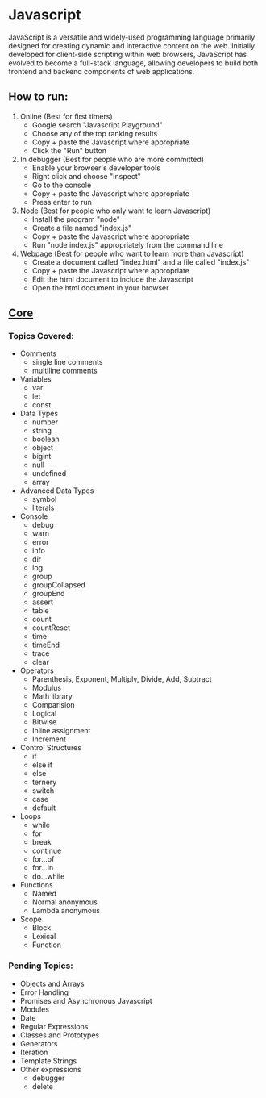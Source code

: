 # Javascript

JavaScript is a versatile and widely-used programming language primarily designed for creating dynamic and interactive content on the web. Initially developed for client-side scripting within web browsers, JavaScript has evolved to become a full-stack language, allowing developers to build both frontend and backend components of web applications.

## How to run:

1. Online (Best for first timers)
    * Google search "Javascript Playground"
    * Choose any of the top ranking results
    * Copy + paste the Javascript where appropriate
    * Click the "Run" button
2. In debugger (Best for people who are more committed)
    * Enable your browser's developer tools
    * Right click and choose "Inspect"
    * Go to the console
    * Copy + paste the Javascript where appropriate
    * Press enter to run
3. Node (Best for people who only want to learn Javascript) 
    * Install the program "node"
    * Create a file named "index.js"
    * Copy + paste the Javascript where appropriate
    * Run "node index.js" appropriately from the command line
4. Webpage (Best for people who want to learn more than Javascript)
    * Create a document called "index.html" and a file called "index.js"
    * Copy + paste the Javascript where appropriate
    * Edit the html document to include the Javascript
    * Open the html document in your browser

## [Core](https://github.com/nagolyhprum/all-of-coding/blob/main/javascript/core.js)

### Topics Covered:

* Comments
    * single line comments
    * multiline comments
* Variables
    * var
    * let
    * const
* Data Types
    * number
    * string
    * boolean
    * object
    * bigint
    * null
    * undefined
    * array
* Advanced Data Types
    * symbol
    * literals
* Console
    * debug
    * warn
    * error
    * info
    * dir
    * log
    * group
    * groupCollapsed
    * groupEnd
    * assert
    * table
    * count
    * countReset
    * time
    * timeEnd
    * trace
    * clear
* Operators
    * Parenthesis, Exponent, Multiply, Divide, Add, Subtract
    * Modulus
    * Math library
    * Comparision
    * Logical
    * Bitwise
    * Inline assignment
    * Increment
* Control Structures
    * if
    * else if
    * else
    * ternery
    * switch
    * case
    * default
* Loops
    * while
    * for
    * break
    * continue
    * for...of
    * for...in
    * do...while
* Functions
    * Named
    * Normal anonymous
    * Lambda anonymous
* Scope
    * Block
    * Lexical
    * Function

### Pending Topics:

* Objects and Arrays
* Error Handling
* Promises and Asynchronous Javascript
* Modules
* Date
* Regular Expressions
* Classes and Prototypes
* Generators
* Iteration
* Template Strings
* Other expressions
    * debugger
    * delete